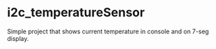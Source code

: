 # i2c_temperatureSensor
Simple project that shows current temperature in console and on 7-seg display. 
